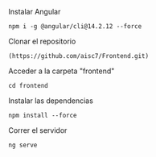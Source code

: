 Instalar Angular
````
npm i -g @angular/cli@14.2.12 --force
````
Clonar el repositorio
````
(https://github.com/aisc7/Frontend.git)
````
Acceder a la carpeta "frontend"
````
cd frontend
````
Instalar las dependencias
````
npm install --force
````
Correr el servidor
```
ng serve
```
